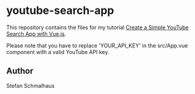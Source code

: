# youtube-search-app

This repository contains the files for my tutorial [Create a Simple YouTube Search App with Vue.js](https://www.log2e.com/2019/02/create-a-simple-youtube-search-app-with-vue-js/).

Please note that you have to replace 'YOUR_API_KEY' in the src/App.vue component with a valid YouTube API key.

## Author
Stefan Schmalhaus